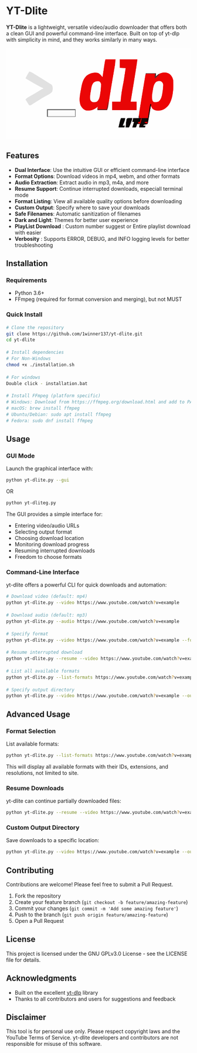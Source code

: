 # YT-Dlite

**YT-Dlite** is a lightweight, versatile video/audio downloader that offers both a clean GUI and powerful command-line interface. Built on top of yt-dlp with simplicity in mind, and they works similarly in many ways.

![YT-Dlite Logo](https://github.com/1winner137/yt-dlite/blob/main/.github/yt-dlp.svg)

## Features

- **Dual Interface**: Use the intuitive GUI or efficient command-line interface
- **Format Options**: Download videos in mp4, webm, and other formats
- **Audio Extraction**: Extract audio in mp3, m4a, and more
- **Resume Support**: Continue interrupted downloads, especiall terminal mode
- **Format Listing**: View all available quality options before downloading
- **Custom Output**: Specify where to save your downloads
- **Safe Filenames**: Automatic sanitization of filenames
- **Dark and Light**: Themes for better user experience
- **PlayList Download** : Custom number suggest or Entire playlist download with easier
- **Verbosity** :  Supports ERROR, DEBUG, and INFO logging levels for better troubleshooting

## Installation

### Requirements

- Python 3.6+
- FFmpeg (required for format conversion and merging), but not MUST

### Quick Install

```bash
# Clone the repository
git clone https://github.com/1winner137/yt-dlite.git
cd yt-dlite

# Install dependencies
# For Non-Windows
chmod +x ./installation.sh

# For windows
Double click - installation.bat

# Install FFmpeg (platform specific)
# Windows: Download from https://ffmpeg.org/download.html and add to PATH
# macOS: brew install ffmpeg
# Ubuntu/Debian: sudo apt install ffmpeg
# Fedora: sudo dnf install ffmpeg
```

## Usage

### GUI Mode

Launch the graphical interface with:

```bash
python yt-dlite.py --gui
```
OR
```bash
python yt-dliteg.py
```

The GUI provides a simple interface for:
- Entering video/audio URLs
- Selecting output format
- Choosing download location
- Monitoring download progress
- Resuming interrupted downloads
- Freedom to choose formats

### Command-Line Interface

yt-dlite offers a powerful CLI for quick downloads and automation:

```bash
# Download video (default: mp4)
python yt-dlite.py --video https://www.youtube.com/watch?v=example

# Download audio (default: mp3)
python yt-dlite.py --audio https://www.youtube.com/watch?v=example

# Specify format
python yt-dlite.py --video https://www.youtube.com/watch?v=example --format webm

# Resume interrupted download
python yt-dlite.py --resume --video https://www.youtube.com/watch?v=example

# List all available formats
python yt-dlite.py --list-formats https://www.youtube.com/watch?v=example

# Specify output directory
python yt-dlite.py --video https://www.youtube.com/watch?v=example --output /path/to/save
```

## Advanced Usage

### Format Selection

List available formats:

```bash
python yt-dlite.py --list-formats https://www.youtube.com/watch?v=example
```

This will display all available formats with their IDs, extensions, and resolutions, not limited to site.

### Resume Downloads

yt-dlite can continue partially downloaded files:

```bash
python yt-dlite.py --resume --video https://www.youtube.com/watch?v=example
```

### Custom Output Directory

Save downloads to a specific location:

```bash
python yt-dlite.py --video https://www.youtube.com/watch?v=example --output ~/Downloads
```

## Contributing

Contributions are welcome! Please feel free to submit a Pull Request.

1. Fork the repository
2. Create your feature branch (`git checkout -b feature/amazing-feature`)
3. Commit your changes (`git commit -m 'Add some amazing feature'`)
4. Push to the branch (`git push origin feature/amazing-feature`)
5. Open a Pull Request

## License

This project is licensed under the GNU GPLv3.0 License - see the LICENSE file for details.

## Acknowledgments

- Built on the excellent [yt-dlp](https://github.com/yt-dlp/yt-dlp) library
- Thanks to all contributors and users for suggestions and feedback

## Disclaimer

This tool is for personal use only. Please respect copyright laws and the YouTube Terms of Service. yt-dlite developers and contributors are not responsible for misuse of this software.
